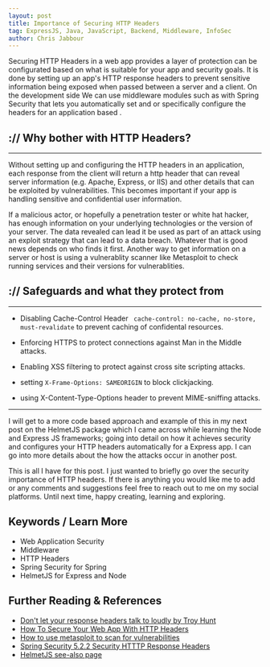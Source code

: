 ```yaml
---
layout: post
title: Importance of Securing HTTP Headers
tag: ExpressJS, Java, JavaScript, Backend, Middleware, InfoSec
author: Chris Jabbour
---
```


Securing HTTP Headers in a web app provides a layer of protection can be configurated based on what is suitable for your app and security goals. It is done by setting up an app's HTTP response headers to prevent sensitive information being exposed when passed between a server and a client. On the development side We can use middleware modules such as with Spring Security that lets you automatically set and or specifically configure the headers for an application based .

## :// Why bother with HTTP Headers?
---
Without setting up and configuring the HTTP headers in an application, each response from the client will return a http header that can reveal server information (e.g. Apache, Express, or IIS) and other details that can be exploited by vulnerabilities. This becomes important if your app is handling sensitive and confidential user information.

If a malicious actor, or hopefully a penetration tester or white hat hacker, has enough information on your underlying technologies or the version of your server. The data revealed can lead it be used as part of an attack using an exploit strategy that can lead to a data breach. Whatever that is good news depends on who finds it first. Another way to get information on a server or host is using a vulnerablity scanner like Metasploit to check running services and their versions for vulnerablities.



## :// Safeguards and what they protect from
---

* Disabling Cache-Control Header ``` cache-control: no-cache, no-store, must-revalidate``` to prevent caching of confidental resources.

* Enforcing HTTPS to protect connections against Man in the Middle attacks.

* Enabling XSS filtering to protect against cross site scripting attacks.

* setting ```X-Frame-Options: SAMEORIGIN``` to block clickjacking.

* using X-Content-Type-Options header to prevent MIME-sniffing attacks.

---

I will get to a more code based approach and example of this in my next post on the HelmetJS package which I came across while learning the Node and Express JS frameworks; going into detail on how it achieves security and configures your HTTP headers automatically for a Express app. I can go into more details about the how the attacks occur in another post.

This is all I have for this post. I just wanted to briefly go over the security importance of HTTP headers.  If there is anything you would like me to add or any comments and suggestions feel free to reach out to me on my social platforms. Until next time, happy creating, learning and exploring. 


## Keywords / Learn More
* Web Application Security
* Middleware 
* HTTP Headers
* Spring Security for Spring
* HelmetJS for Express and Node

## Further Reading & References 
 * [Don't let your response headers talk to loudly by Troy Hunt](https://www.troyhunt.com/shhh-dont-let-your-response-headers/)
* [How To Secure Your Web App With HTTP Headers](https://www.smashingmagazine.com/2017/04/secure-web-app-http-headers/) 
* [How to use metasploit to scan for vulnerabilities](https://jonathansblog.co.uk/how-to-use-metasploit-to-scan-for-vulnerabilities)
* [Spring Security 5.2.2 Security HTTTP Response Headers ](https://docs.spring.io/spring-security/site/docs/5.0.x/reference/html/headers.html)
* [HelmetJS see-also page](https://helmetjs.github.io/see-also/)
